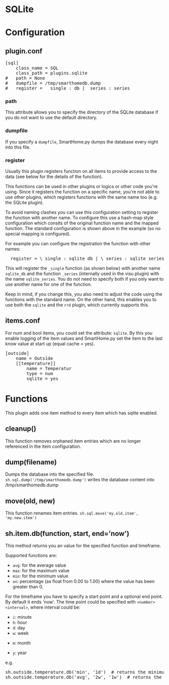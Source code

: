 # SQLite

Configuration
=============

plugin.conf
-----------
<pre>
[sql]
    class_name = SQL
    class_path = plugins.sqlite
#   path = None
#   dumpfile = /tmp/smarthomedb.dump
#   register =  _single : db | _series : series
</pre>

### path
This attribute allows you to specify the directory of the SQLite database if
you do not want to use the default directory.

### dumpfile
If you specify a `dumpfile`, SmartHome.py dumps the database every night into this file.

### register
Usually this plugin registers function on all items to provide access to the
data (see below for the details of the function).

This functions can be used in other plugins or logics or other code you're
using. Since it registers the function on a specific name, you're not able
to use other plugins, which registers functions with the same name too (e.g.
the SQLite plugin).

To avoid naming clashes you can use this configuration setting to register
the function with another name. To configure this use a hash-map style
configuration which consits of the original function name and the mapped
function. The standard configuration is shown above in the example (so no
special mapping is configured).

For example you can configure the registration the function with other names:
<pre>
  register = \_single : sqlite_db | \_series : sqlite_series
</pre>

This will register the `_single` function (as shown below) with another name
`sqlite_db` and the function `_series` (internally used in the visu plugin)
with the name `sqlite_series`. You do not need to specify both if you only
want to use another name for one of the function.

Keep in mind, if you change this, you also need to adjust the code using
the functions with the standard name. On the other hand, this enables you
to use both the `sqlite` and the `rrd` plugin, which currently supports
this.


items.conf
--------------

For num and bool items, you could set the attribute: `sqlite`. By this you enable logging of the item values and SmartHome.py set the item to the last know value at start up (equal cache = yes).

<pre>
[outside]
    name = Outside
    [[temperature]]
        name = Temperatur
        type = num
        sqlite = yes
</pre>


# Functions
This plugin adds one item method to every item which has sqlite enabled.

## cleanup()
This function removes orphaned item entries which are no longer referenced in the item configuration.

## dump(filename)
Dumps the database into the specified file.
`sh.sql.dump('/tmp/smarthomedb.dump')` writes the database content into /tmp/smarthomedb.dump

## move(old, new)
This function renames item entries.
`sh.sql.move('my.old.item', 'my.new.item')`

## sh.item.db(function, start, end='now')
This method returns you an value for the specified function and timeframe.

Supported functions are:

   * `avg`: for the average value
   * `max`: for the maximum value
   * `min`: for the minimum value
   * `on`: percentage (as float from 0.00 to 1.00) where the value has been greater than 0.

For the timeframe you have to specify a start point and a optional end point. By default it ends 'now'.
The time point could be specified with `<number><interval>`, where interval could be:

   * `i`: minute
   * `h`: hour
   * `d`: day
   * `w`: week
   + `m`: month
   * `y`: year

e.g.
<pre>
sh.outside.temperature.db('min', '1d')  # returns the minimum temperature within the last day
sh.outside.temperature.db('avg', '2w', '1w')  # returns the average temperature of the week before last week
</pre>
